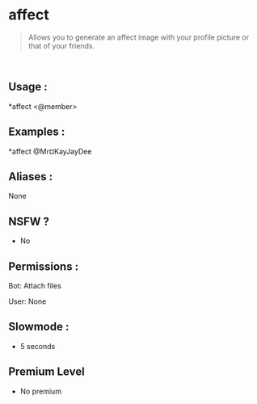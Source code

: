 # affect

> Allows you to generate an affect image with your profile picture or that of your friends.

<br>

## Usage :

*affect <@member>

## Examples :

*affect @Mr¤KayJayDee

## Aliases :

None

## NSFW ?

- No

## Permissions :

Bot: Attach files
<br>

User: None

## Slowmode :

- 5 seconds

## Premium Level

- No premium